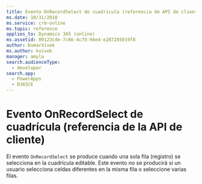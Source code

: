 ```yaml
---
title: Evento OnRecordSelect de cuadrícula (referencia de API de cliente) en aplicaciones basadas en modelos | Microsoft Docs
ms.date: 10/31/2018
ms.service: crm-online
ms.topic: reference
applies_to: Dynamics 365 (online)
ms.assetid: 89123cde-7c66-4c7d-94e4-e287285019f8
author: KumarVivek
ms.author: kvivek
manager: amyla
search.audienceType:
  - developer
search.app:
  - PowerApps
  - D365CE
---
```

# <a name="grid-onrecordselect-event-client-api-reference"></a>Evento OnRecordSelect de cuadrícula (referencia de la API de cliente)



El evento `OnRecordSelect` se produce cuando una sola fila (registro) se selecciona en la cuadrícula editable. Este evento no se producirá si un usuario selecciona celdas diferentes en la misma fila o seleccione varias filas. 



